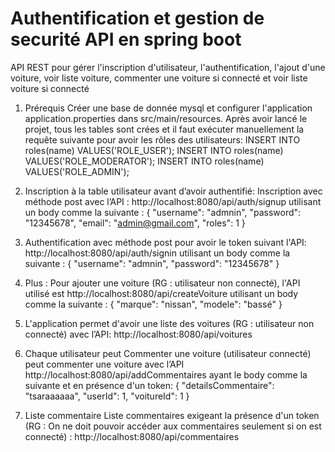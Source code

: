# Authentification et gestion de securité API en spring boot
API REST pour gérer l'inscription d'utilisateur, l'authentification, l'ajout d'une voiture, voir liste voiture, commenter une voiture si connecté et voir liste voiture si connecté

1.	Prérequis 
Créer une base de donnée mysql et configurer l'application application.properties dans src/main/resources.
Après avoir lancé le projet, tous les tables sont crées et il faut exécuter manuellement la requête suivante pour avoir les rôles des utilisateurs:
	INSERT INTO roles(name) VALUES('ROLE_USER');
	INSERT INTO roles(name) VALUES('ROLE_MODERATOR');
	INSERT INTO roles(name) VALUES('ROLE_ADMIN');


2.	Inscription à la table utilisateur avant d’avoir authentifié: 
Inscription avec méthode post avec l’API : http://localhost:8080/api/auth/signup  utilisant un body comme la suivante :
    {
        "username": "admnin",
        "password": "12345678",
        "email": "admin@gmail.com",
        "roles": 1
    }


3.	Authentification avec méthode post pour avoir le token suivant l'API: http://localhost:8080/api/auth/signin utilisant un body comme la suivante :
    {
        "username": "admnin",
        "password": "12345678"
    }


4.	Plus : Pour ajouter une voiture (RG : utilisateur non connecté), l'API utilisé est http://localhost:8080/api/createVoiture utilisant un body comme la suivante :
    {
        "marque": "nissan",
        "modele": "bassé"
    }
    
    
5.	L'application permet d'avoir une liste des voitures (RG : utilisateur non connecté) avec l’API: http://localhost:8080/api/voitures


6.	Chaque utilisateur peut Commenter une voiture (utilisateur connecté) peut commenter une voiture avec l’API http://localhost:8080/api/addCommentaires  ayant le body comme la suivante et en présence d'un token:
    {
        "detailsCommentaire": "tsaraaaaaa",
        "userId": 1,
        "voitureId": 1
    }


7.	Liste commentaire
Liste commentaires exigeant la présence d'un token (RG : On ne doit pouvoir accéder aux commentaires seulement si on est connecté) : http://localhost:8080/api/commentaires
